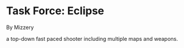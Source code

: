 # Task Force: Eclipse
By Mizzery
<p>a top-down fast paced shooter including multiple maps and weapons.</p>
